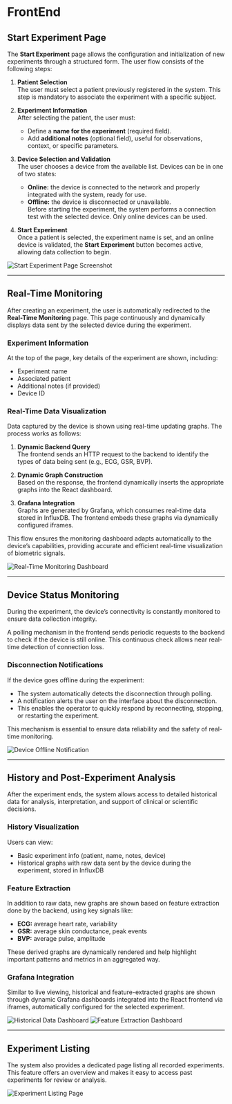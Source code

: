 # FrontEnd

## Start Experiment Page

The **Start Experiment** page allows the configuration and initialization of new experiments through a structured form. The user flow consists of the following steps:

1. **Patient Selection**  
   The user must select a patient previously registered in the system. This step is mandatory to associate the experiment with a specific subject.

2. **Experiment Information**  
   After selecting the patient, the user must:  
   - Define a **name for the experiment** (required field).  
   - Add **additional notes** (optional field), useful for observations, context, or specific parameters.

3. **Device Selection and Validation**  
   The user chooses a device from the available list. Devices can be in one of two states:  
   - **Online:** the device is connected to the network and properly integrated with the system, ready for use.  
   - **Offline:** the device is disconnected or unavailable.  
   Before starting the experiment, the system performs a connection test with the selected device. Only online devices can be used.

4. **Start Experiment**  
   Once a patient is selected, the experiment name is set, and an online device is validated, the **Start Experiment** button becomes active, allowing data collection to begin.

<img src="/img/FrontEnd1.png" alt="Start Experiment Page Screenshot" />

---

## Real-Time Monitoring

After creating an experiment, the user is automatically redirected to the **Real-Time Monitoring** page. This page continuously and dynamically displays data sent by the selected device during the experiment.

### Experiment Information

At the top of the page, key details of the experiment are shown, including:  
- Experiment name  
- Associated patient  
- Additional notes (if provided)  
- Device ID  

### Real-Time Data Visualization

Data captured by the device is shown using real-time updating graphs. The process works as follows:

1. **Dynamic Backend Query**  
   The frontend sends an HTTP request to the backend to identify the types of data being sent (e.g., ECG, GSR, BVP).

2. **Dynamic Graph Construction**  
   Based on the response, the frontend dynamically inserts the appropriate graphs into the React dashboard.

3. **Grafana Integration**  
   Graphs are generated by Grafana, which consumes real-time data stored in InfluxDB. The frontend embeds these graphs via dynamically configured iframes.

This flow ensures the monitoring dashboard adapts automatically to the device’s capabilities, providing accurate and efficient real-time visualization of biometric signals.

<img src="/img/FrontEnd2.png" alt="Real-Time Monitoring Dashboard" />

---

## Device Status Monitoring

During the experiment, the device’s connectivity is constantly monitored to ensure data collection integrity.

A polling mechanism in the frontend sends periodic requests to the backend to check if the device is still online. This continuous check allows near real-time detection of connection loss.

### Disconnection Notifications

If the device goes offline during the experiment:  
- The system automatically detects the disconnection through polling.  
- A notification alerts the user on the interface about the disconnection.  
- This enables the operator to quickly respond by reconnecting, stopping, or restarting the experiment.

This mechanism is essential to ensure data reliability and the safety of real-time monitoring.

<img src="/img/FrontEndDeviceOffline.png" alt="Device Offline Notification" />

---

## History and Post-Experiment Analysis

After the experiment ends, the system allows access to detailed historical data for analysis, interpretation, and support of clinical or scientific decisions.

### History Visualization

Users can view:  
- Basic experiment info (patient, name, notes, device)  
- Historical graphs with raw data sent by the device during the experiment, stored in InfluxDB

### Feature Extraction

In addition to raw data, new graphs are shown based on feature extraction done by the backend, using key signals like:  
- **ECG:** average heart rate, variability  
- **GSR:** average skin conductance, peak events  
- **BVP:** average pulse, amplitude  

These derived graphs are dynamically rendered and help highlight important patterns and metrics in an aggregated way.

### Grafana Integration

Similar to live viewing, historical and feature-extracted graphs are shown through dynamic Grafana dashboards integrated into the React frontend via iframes, automatically configured for the selected experiment.

<img src="/img/FrontEnd3.png" alt="Historical Data Dashboard" />  
<img src="/img/FrontEnd4.png" alt="Feature Extraction Dashboard" />

---

## Experiment Listing

The system also provides a dedicated page listing all recorded experiments. This feature offers an overview and makes it easy to access past experiments for review or analysis.

<img src="/img/FrontEnd5.png" alt="Experiment Listing Page" />
